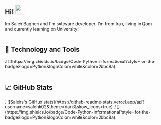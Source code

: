 <h2>Hi! <img src="https://raw.githubusercontent.com/MartinHeinz/MartinHeinz/master/wave.gif" width="30px"></h2>
Im Saleh Bagheri and I'm software developer. I'm from Iran, living in Qom and currently learning on University! 
<br><br>
<h2>🔧 Technology and Tools</h2>
.![](https://img.shields.io/badge/Code-Python-informational?style=for-the-badge&logo=Python&logoColor=white&color=2bbc8a).
<br><br>
<h2>📈 GitHub Stats</h2>.
![Salehs's GitHub stats](https://github-readme-stats.vercel.app/api?username=salehb02&theme=dark&show_icons=true)
.![](https://img.shields.io/badge/Code-Python-informational?style=for-the-badge&logo=Python&logoColor=white&color=2bbc8a).

